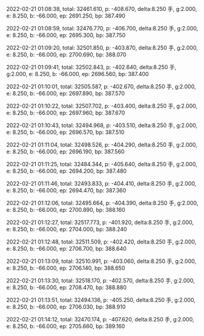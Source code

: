 2022-02-21 01:08:38, total: 32461.610, p: -408.670, delta:8.250 手, g:2.000, e: 8.250, b: -66.000, ep: 2691.250, bp: 387.490

2022-02-21 01:08:59, total: 32476.770, p: -406.700, delta:8.250 手, g:2.000, e: 8.250, b: -66.000, ep: 2695.300, bp: 387.750

2022-02-21 01:09:20, total: 32501.850, p: -403.870, delta:8.250 手, g:2.000, e: 8.250, b: -66.000, ep: 2700.690, bp: 388.070

2022-02-21 01:09:41, total: 32502.843, p: -402.640, delta:8.250 手, g:2.000, e: 8.250, b: -66.000, ep: 2696.560, bp: 387.400

2022-02-21 01:10:01, total: 32505.587, p: -402.670, delta:8.250 手, g:2.000, e: 8.250, b: -66.000, ep: 2697.890, bp: 387.570

2022-02-21 01:10:22, total: 32507.702, p: -403.400, delta:8.250 手, g:2.000, e: 8.250, b: -66.000, ep: 2697.960, bp: 387.670

2022-02-21 01:10:43, total: 32494.968, p: -403.510, delta:8.250 手, g:2.000, e: 8.250, b: -66.000, ep: 2696.570, bp: 387.510

2022-02-21 01:11:04, total: 32498.526, p: -404.290, delta:8.250 手, g:2.000, e: 8.250, b: -66.000, ep: 2696.190, bp: 387.560

2022-02-21 01:11:25, total: 32484.344, p: -405.640, delta:8.250 手, g:2.000, e: 8.250, b: -66.000, ep: 2694.200, bp: 387.480

2022-02-21 01:11:46, total: 32493.833, p: -404.410, delta:8.250 手, g:2.000, e: 8.250, b: -66.000, ep: 2694.470, bp: 387.360

2022-02-21 01:12:06, total: 32495.664, p: -404.390, delta:8.250 手, g:2.000, e: 8.250, b: -66.000, ep: 2700.890, bp: 388.160

2022-02-21 01:12:27, total: 32517.773, p: -401.920, delta:8.250 手, g:2.000, e: 8.250, b: -66.000, ep: 2704.000, bp: 388.240

2022-02-21 01:12:48, total: 32511.509, p: -402.420, delta:8.250 手, g:2.000, e: 8.250, b: -66.000, ep: 2706.700, bp: 388.640

2022-02-21 01:13:09, total: 32510.991, p: -403.060, delta:8.250 手, g:2.000, e: 8.250, b: -66.000, ep: 2706.140, bp: 388.650

2022-02-21 01:13:30, total: 32518.170, p: -402.570, delta:8.250 手, g:2.000, e: 8.250, b: -66.000, ep: 2708.470, bp: 388.880

2022-02-21 01:13:51, total: 32494.136, p: -405.250, delta:8.250 手, g:2.000, e: 8.250, b: -66.000, ep: 2706.030, bp: 388.910

2022-02-21 01:14:12, total: 32470.174, p: -407.620, delta:8.250 手, g:2.000, e: 8.250, b: -66.000, ep: 2705.660, bp: 389.160